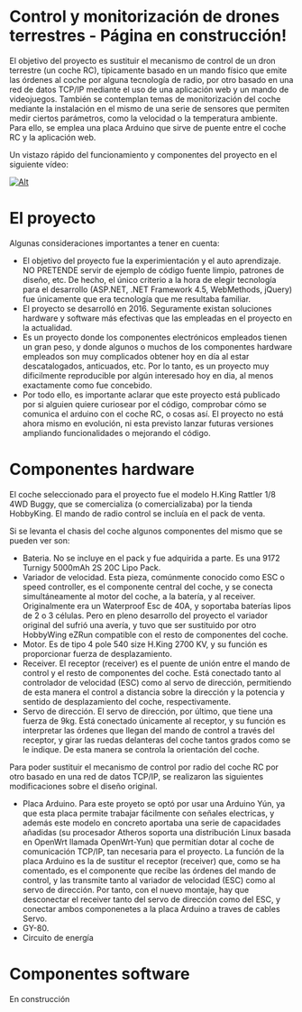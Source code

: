 # Control y monitorización de drones terrestres - Página en construcción!

El objetivo del proyecto es sustituir el mecanismo de control de un dron terrestre (un coche RC), típicamente basado en un mando físico que emite las órdenes al coche por alguna tecnología de radio, por otro basado en una red de datos TCP/IP mediante el uso de una aplicación web y un mando de videojuegos. También se contemplan temas de monitorización del coche mediante la instalación en el mismo de una serie de sensores que permiten medir ciertos parámetros, como la velocidad o la temperatura ambiente. Para ello, se emplea una placa Arduino que sirve de puente entre el coche RC y la aplicación web.

Un vistazo rápido del funcionamiento y componentes del proyecto en el siguiente vídeo:

[![Alt](http://img.youtube.com/vi/hJ5HVmcTfEM/0.jpg)](http://www.youtube.com/watch?v=hJ5HVmcTfEM "Title")

# El proyecto

Algunas consideraciones importantes a tener en cuenta:

 * El objetivo del proyecto fue la experimientación y el auto aprendizaje. NO PRETENDE servir de ejemplo de código fuente limpio, patrones de diseño, etc. De hecho, el único criterio a la hora de elegir tecnología para el desarrollo (ASP.NET, .NET Framework 4.5, WebMethods, jQuery) fue únicamente que era tecnología que me resultaba familiar.
 * El proyecto se desarrolló en 2016. Seguramente existan soluciones hardware y software más efectivas que las empleadas en el proyecto en la actualidad. 
 * Es un proyecto donde los componentes electrónicos empleados tienen un gran peso, y donde algunos o muchos de los componentes hardware empleados son muy complicados obtener hoy en día al estar descatalogados, anticuados, etc. Por lo tanto, es un proyecto muy dificilmente reproducible por algún interesado hoy en dia, al menos exactamente como fue concebido.
 * Por todo ello, es importante aclarar que este proyecto está publicado por si alguien quiere curiosear por el código, comprobar cómo se comunica el arduino con el coche RC, o cosas así. El proyecto no está ahora mismo en evolución, ni esta previsto lanzar futuras versiones ampliando funcionalidades o mejorando el código.

# Componentes hardware

El coche seleccionado para el proyecto fue el modelo H.King Rattler 1/8 4WD Buggy, que se comercializa (o comercializaba) por la tienda HobbyKing. El mando de radio control se incluía en el pack de venta.

Si se levanta el chasis del coche algunos componentes del mismo que se pueden ver son:

 * Bateria. No se incluye en el pack y fue adquirida a parte. Es una 9172 Turnigy 5000mAh 2S 20C Lipo Pack.
 * Variador de velocidad. Esta pieza, comúnmente conocido como ESC o speed controller, es el componente central del coche, y se conecta simultáneamente al motor del coche, a la batería, y al receiver. Originalmente era un Waterproof Esc de 40A, y soportaba baterías lipos de 2 o 3 células. Pero en pleno desarrollo del proyecto  el variador original del sufrió una avería, y tuvo que ser sustituido por otro HobbyWing eZRun compatible con el resto de componentes del coche.
 * Motor. Es de tipo 4 pole 540 size H.King 2700 KV, y su función es proporcionar fuerza de desplazamiento.
 * Receiver. El receptor (receiver) es el puente de unión entre el mando de control y el resto de componentes del coche. Está conectado tanto al controlador de velocidad (ESC) como al servo de dirección, permitiendo de esta manera el control a distancia sobre la dirección y la potencia y sentido de desplazamiento del coche, respectivamente.
 * Servo de dirección. El servo de dirección, por último, que tiene una fuerza de 9kg. Está conectado únicamente al receptor, y su función es interpretar las órdenes que llegan del mando de control a través del receptor, y girar las ruedas delanteras del coche tantos grados como se le indique. De esta manera se controla la orientación del coche.

Para poder sustituir el mecanismo de control por radio del coche RC por otro basado en una red de datos TCP/IP, se realizaron las siguientes modificaciones sobre el diseño original.

* Placa Arduino. Para este proyeto se optó por usar una Arduino Yún, ya que esta placa permite trabajar fácilmente con señales electricas, y además este modelo en concreto aportaba una serie de capacidades añadidas (su procesador Atheros soporta una distribución Linux basada en OpenWrt llamada OpenWrt-Yun) que permitían dotar al coche de comunicación TCP/IP, tan necesaria para el proyecto. La función de la placa Arduino es la de sustitur el receptor (receiver) que, como se ha comentado, es el componente que recibe las órdenes del mando de control, y las transmite tanto al variador de velocidad (ESC) como al servo de dirección. Por tanto, con el nuevo montaje, hay que desconectar el receiver tanto del servo de dirección como del ESC, y conectar ambos componenetes a la placa Arduino a traves de cables Servo.
* GY-80.
* Circuito de energía


# Componentes software

En construcción
